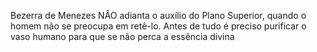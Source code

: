 Bezerra de Menezes
NÂO adianta o auxílio do Plano Superior, quando o homem não se preocupa em retê-lo.
Antes de tudo é preciso purificar o vaso humano para que se não perca a essência divina
